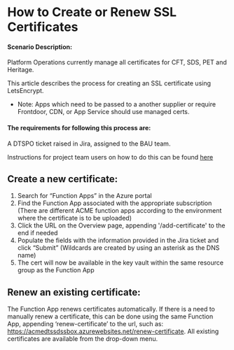  # How to Create or Renew SSL Certificates

#### Scenario Description:
Platform Operations currently manage all certificates for CFT, SDS, PET and Heritage.

This article describes the process for creating an SSL certificate using LetsEncrypt.

* Note: Apps which need to be passed to a another supplier or require Frontdoor, CDN, or App Service should use managed certs.
#### The requirements for following this process are:
A DTSPO ticket raised in Jira, assigned to the BAU team. 

Instructions for project team users on how to do this can be found [here](http://localhost:4567/information-security/certificate-automation.html#tls-certificates)

## Create a new certificate:

1.	Search for “Function Apps” in the Azure portal
2.	Find the Function App associated with the appropriate subscription (There are different ACME function apps according to the environment where the certificate is to be uploaded)
3.	Click the URL on the Overview page, appending '/add-certificate' to the end if needed
4.	Populate the fields with the information provided in the Jira ticket and click “Submit” (Wildcards are created by using an asterisk as the DNS name)
5.	The cert will now be available in the key vault within the same resource group as the Function App

## Renew an existing certificate: 
The Function App renews certificates automatically. If there is a need to manually renew a certificate, this can be done using the same Function App, appending ‘renew-certificate’ to the url, such as:
https://acmedtssdssbox.azurewebsites.net/renew-certificate. All existing certificates are available from the drop-down menu.
